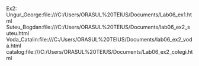 Ex2:
Ungur_George:file:///C:/Users/ORASUL%20TEIUS/Documents/Lab06_ex1.html
Suteu_Bogdan:file:///C:/Users/ORASUL%20TEIUS/Documents/lab06_ex2_suteu.html
Voda_Catalin:file:///C:/Users/ORASUL%20TEIUS/Documents/lab06_ex2_voda.html
catalog:file:///C:/Users/ORASUL%20TEIUS/Documents/Lab06_ex2_colegi.html
